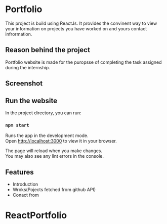 # Portfolio 

This project is build using ReactJs. It provides the convinent way to view your information on projects you have worked on and yours contact infrormation. 

## Reason behind the project 

Portfolio website is made for the puropsse of completing the task assigned during the internship. 

## Screenshot

## Run the website 

In the project directory, you can run:

### `npm start`

Runs the app in the development mode.\
Open [http://localhost:3000](http://localhost:3000) to view it in your browser.

The page will reload when you make changes.\
You may also see any lint errors in the console.

## Features

* Introduction 
* Wroks(Pojects fetched from github API)
* Conact from

# ReactPortfolio
